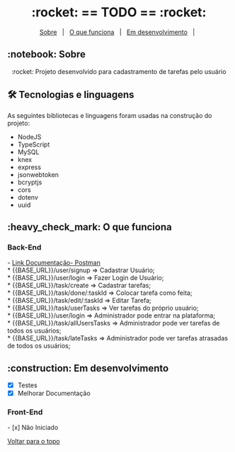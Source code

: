 <h1 align="center" id="top">:rocket: == TODO == :rocket:</h1>

<p align="center">
  <a href="#sobre">Sobre</a> &#xa0; | &#xa0; 
  <a href="#funciona">O que funciona</a> &#xa0; | &#xa0;
  <a href="#pendente">Em desenvolvimento</a> &#xa0; | &#xa0;
</p>

<h2 id="sobre">:notebook: Sobre </h2>

<p align="center">:rocket: Projeto desenvolvido para cadastramento de tarefas pelo usuário </p>

<h2 id="tecnologias"> 🛠 Tecnologias e linguagens </h2>

As seguintes bibliotecas e linguagens foram usadas na construção do projeto:

* NodeJS
* TypeScript
* MySQL
* knex
* express
* jsonwebtoken
* bcryptjs
* cors
* dotenv
* uuid

<h2 id="funciona">:heavy_check_mark: O que funciona</h2>

<h3>Back-End</h3> - <a href="https://documenter.getpostman.com/view/20822987/UyxeooLC">Link Documentação- Postman</a></br>
* {{BASE_URL}}/user/signup => Cadastrar Usuário;</br>
* {{BASE_URL}}/user/login => Fazer Login de Usuário;</br>
* {{BASE_URL}}/task/create => Cadastrar tarefas;</br>
* {{BASE_URL}}/task/done/:taskId => Colocar tarefa como feita;</br>
* {{BASE_URL}}/task/edit/:taskId => Editar Tarefa;</br>
* {{BASE_URL}}/task/userTasks => Ver tarefas do próprio usuário;</br>
* {{BASE_URL}}/user/login => Administrador pode entrar na plataforma;</br>
* {{BASE_URL}}/task/allUsersTasks => Administrador pode ver tarefas de todos os usuários;</br>
* {{BASE_URL}}/task/lateTasks => Administrador pode ver tarefas atrasadas de todos os usuários;</br>

 
<h2 id="pendente">:construction: Em desenvolvimento</h2>

- [x] Testes
- [x] Melhorar Documentação

<h3>Front-End</h3>
- [x] Não Iniciado


<a href="#top">Voltar para o topo</a>
